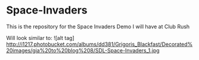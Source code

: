 # Space-Invaders
This is the repository for the Space Invaders Demo I will have at Club Rush

Will look similar to:
![alt tag] http://i1217.photobucket.com/albums/dd381/Grigoris_Blackfast/Decorated%20images/gia%20to%20blog%208/SDL-Space-Invaders_1.jpg
